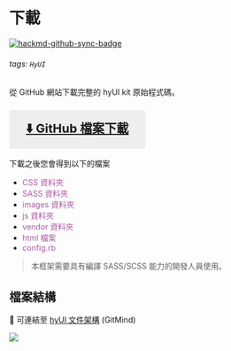 # 下載

[![hackmd-github-sync-badge](https://hackmd.io/jl0--k2DS6We66c_xbZDaA/badge)](https://hackmd.io/jl0--k2DS6We66c_xbZDaA)

###### tags: `HyUI`

從 GitHub 網站下載完整的 hyUI kit 原始程式碼。

<style>
.download{
    font-size: 22px; color: #5387c9;
    background-color:#eeeeee;
    border-radius: 4px;
    text-align:center;
    display:inline-block;
}
.download a{
 display:block;
 padding: 15px 30px 15px 30px;
}
.download a img{
width:25px;
height:25px;
vertical-align: middle;
}
</style>

### <div class="download" > [ :arrow_down: GitHub 檔案下載](https://github.com/HywebU00/hyui_flex)</div>

下載之後您會得到以下的檔案

- <font color='#ab59a1'>CSS 資料夾</font>
- <font color='#ab59a1'>SASS 資料夾</font>
- <font color='#ab59a1'>images 資料夾</font>
- <font color='#ab59a1'>js 資料夾</font>
- <font color='#ab59a1'>vendor 資料夾</font>
- <font color='#ab59a1'>html 檔案</font>
- <font color='#ab59a1'>config.rb</font>

> 本框架需要具有編譯 SASS/SCSS 能力的開發人員使用。

## 檔案結構

:link: 可連結至 [hyUI 文件架構](https://gitmind.com/app/doc/c6c2222194) (GitMind)

![](https://i.imgur.com/L75ypus.jpg)

<style>

.ui-infobar{
max-width:95%;
}
.markdown-body{
max-width:95%;
}
</style>
